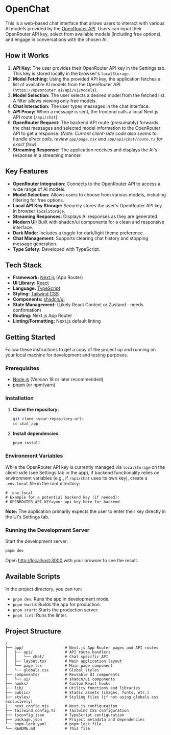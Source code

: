 # OpenChat

This is a web-based chat interface that allows users to interact with various AI models provided by the [OpenRouter API](https://openrouter.ai/). Users can input their OpenRouter API key, select from available models (including free options), and engage in conversations with the chosen AI.

## How it Works

1.  **API Key:** The user provides their OpenRouter API key in the Settings tab. This key is stored locally in the browser's `localStorage`.
2.  **Model Fetching:** Using the provided API key, the application fetches a list of available AI models from the OpenRouter API (`https://openrouter.ai/api/v1/models`).
3.  **Model Selection:** The user selects a desired model from the fetched list. A filter allows viewing only free models.
4.  **Chat Interaction:** The user types messages in the chat interface.
5.  **API Proxy:** When a message is sent, the frontend calls a local Next.js API route (`/api/chat`).
6.  **OpenRouter Request:** The backend API route (presumably) forwards the chat messages and selected model information to the OpenRouter API to get a response. *(Note: Current client-side code also seems to handle direct calls, review `app/page.tsx` and `app/api/chat/route.ts` for exact flow)*.
7.  **Streaming Response:** The application receives and displays the AI's response in a streaming manner.

## Key Features

*   **OpenRouter Integration:** Connects to the OpenRouter API to access a wide range of AI models.
*   **Model Selection:** Allows users to choose from various models, including filtering for free options.
*   **Local API Key Storage:** Securely stores the user's OpenRouter API key in browser `localStorage`.
*   **Streaming Responses:** Displays AI responses as they are generated.
*   **Modern UI:** Built with shadcn/ui components for a clean and responsive interface.
*   **Dark Mode:** Includes a toggle for dark/light theme preference.
*   **Chat Management:** Supports clearing chat history and stopping message generation.
*   **Type Safety:** Developed with TypeScript.

## Tech Stack

*   **Framework:** [Next.js](https://nextjs.org/) (App Router)
*   **UI Library:** [React](https://reactjs.org/)
*   **Language:** [TypeScript](https://www.typescriptlang.org/)
*   **Styling:** [Tailwind CSS](https://tailwindcss.com/)
*   **Components:** [shadcn/ui](https://ui.shadcn.com/)
*   **State Management:** (Likely React Context or Zustand - needs confirmation)
*   **Routing:** Next.js App Router
*   **Linting/Formatting:** Next.js default linting

## Getting Started

Follow these instructions to get a copy of the project up and running on your local machine for development and testing purposes.

### Prerequisites

*   [Node.js](https://nodejs.org/) (Version 18 or later recommended)
*   [pnpm](https://pnpm.io/) (or npm/yarn)

### Installation

1.  **Clone the repository:**
    ```bash
    git clone <your-repository-url>
    cd chat_app
    ```

2.  **Install dependencies:**
    ```bash
    pnpm install
    ```

### Environment Variables

While the OpenRouter API key is currently managed via `localStorage` on the client-side (see Settings tab in the app), if backend functionality relies on environment variables (e.g., if `/api/chat` uses its own key), create a `.env.local` file in the root directory:

```plaintext
# .env.local
# Example for a potential backend key (if needed):
# OPENROUTER_API_KEY=your_api_key_here_for_backend
```

**Note:** The application primarily expects the user to enter their key directly in the UI's Settings tab.

### Running the Development Server

Start the development server:

```bash
pnpm dev
```

Open [http://localhost:3000](http://localhost:3000) with your browser to see the result.

## Available Scripts

In the project directory, you can run:

*   `pnpm dev`: Runs the app in development mode.
*   `pnpm build`: Builds the app for production.
*   `pnpm start`: Starts the production server.
*   `pnpm lint`: Runs the linter.

## Project Structure

```
/
├── app/                  # Next.js App Router pages and API routes
│   ├── api/              # API route handlers
│   │   └── chat/         # Chat specific API
│   ├── layout.tsx        # Main application layout
│   └── page.tsx          # Main page component
│   └── globals.css       # Global styles
├── components/           # Reusable UI components
│   └── ui/               # shadcn/ui components
├── hooks/                # Custom React hooks
├── lib/                  # Utility functions and libraries
├── public/               # Static assets (images, fonts, etc.)
├── styles/               # Styling files (if not using globals.css exclusively)
├── next.config.mjs       # Next.js configuration
├── tailwind.config.ts    # Tailwind CSS configuration
├── tsconfig.json         # TypeScript configuration
├── package.json          # Project metadata and dependencies
└── pnpm-lock.yaml        # pnpm lock file
└── README.md             # This file
